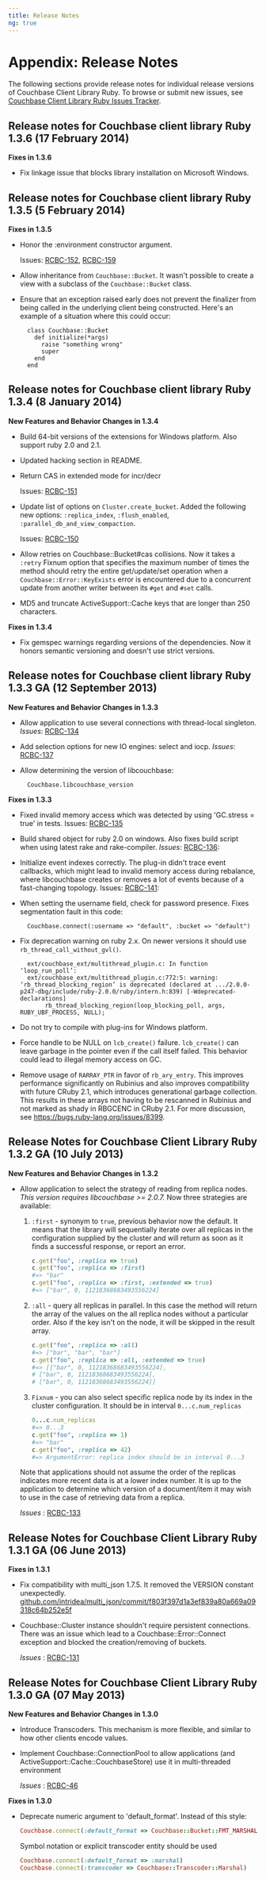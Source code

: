 ```yaml
---
title: Release Notes
ng: true
---
```


# Appendix: Release Notes

The following sections provide release notes for individual release versions of
Couchbase Client Library Ruby. To browse or submit new issues, see [Couchbase
Client Library Ruby Issues
Tracker](http://www.couchbase.com/issues/browse/RCBC).

## Release notes for Couchbase client library Ruby 1.3.6 (17 February 2014)

**Fixes in 1.3.6**

* Fix linkage issue that blocks library installation on Microsoft Windows.

## Release notes for Couchbase client library Ruby 1.3.5 (5 February 2014)

**Fixes in 1.3.5**

* Honor the :environment constructor argument.

	Issues: [RCBC-152](http://www.couchbase.com/issues/browse/RCBC-152), [RCBC-159](http://www.couchbase.com/issues/browse/RCBC-159)

* Allow inheritance from `Couchbase::Bucket`. It wasn't possible to
  create a view with a subclass of the `Couchbase::Bucket` class.

* Ensure that an exception raised early does not prevent the finalizer
  from being called in the underlying client being constructed. Here's an
  example of a situation where this could occur:

        class Couchbase::Bucket
          def initialize(*args)
            raise "something wrong"
            super
          end
        end

## Release notes for Couchbase client library Ruby 1.3.4 (8 January 2014)

**New Features and Behavior Changes in 1.3.4**

* Build 64-bit versions of the extensions for Windows platform. Also support ruby 2.0 and 2.1.

* Updated hacking section in README.

*  Return CAS in extended mode for incr/decr

	Issues: [RCBC-151](http://www.couchbase.com/issues/browse/RCBC-151)

* Update list of options on `Cluster.create_bucket`. Added the following new options: `:replica_index`, `:flush_enabled`,   `:parallel_db_and_view_compaction`.

	Issues: [RCBC-150](http://www.couchbase.com/issues/browse/RCBC-150)

* Allow retries on Couchbase::Bucket#cas collisions. Now it takes a `:retry` Fixnum option that specifies the maximum number of times the method should retry the entire get/update/set operation when a `Couchbase::Error::KeyExists` error is encountered due to a   concurrent update from another writer between its `#get` and `#set` calls.

* MD5 and truncate ActiveSupport::Cache keys that are longer than 250 characters.

**Fixes in 1.3.4**

* Fix gemspec warnings regarding versions of the dependencies. Now it honors semantic versioning and doesn't use strict versions.

## Release notes for Couchbase client library Ruby 1.3.3 GA (12 September 2013)

**New Features and Behavior Changes in 1.3.3**

* Allow application to use several connections with thread-local singleton.
*Issues*: [RCBC-134](http://www.couchbase.com/issues/browse/RCBC-134)

*  Add selection options for new IO engines: select and iocp.
*Issues*: [RCBC-137](http://www.couchbase.com/issues/browse/RCBC-137)

* Allow determining the version of libcouchbase:

        Couchbase.libcouchbase_version


**Fixes in 1.3.3**

* Fixed invalid memory access which was detected by using 'GC.stress = true' in tests.
Issues: [RCBC-135](http://www.couchbase.com/issues/browse/RCBC-135)

* Build shared object for ruby 2.0 on windows. Also fixes build script when using latest rake and rake-compiler.
*Issues*:  [RCBC-136](http://www.couchbase.com/issues/browse/RCBC-136):

* Initialize event indexes correctly. The plug-in didn't trace event callbacks, which might lead to invalid memory access during rebalance, where libcouchbase creates or removes a lot of events because of a fast-changing topology.
Issues: [RCBC-141](http://www.couchbase.com/issues/browse/RCBC-141):

* When setting the username field, check for password presence. Fixes segmentation fault in this code:

        Couchbase.connect(:username => "default", :bucket => "default")

* Fix deprecation warning on ruby 2.x. On newer versions it should use `rb_thread_call_without_gvl()`.

        ext/couchbase_ext/multithread_plugin.c: In function ‘loop_run_poll’:
        ext/couchbase_ext/multithread_plugin.c:772:5: warning: ‘rb_thread_blocking_region’ is deprecated (declared at .../2.0.0-p247-dbg/include/ruby-2.0.0/ruby/intern.h:839) [-Wdeprecated-declarations]
             rb_thread_blocking_region(loop_blocking_poll, args, RUBY_UBF_PROCESS, NULL);

* Do not try to compile with plug-ins for Windows platform.

* Force handle to be NULL on `lcb_create()` failure. `lcb_create()` can leave garbage in the pointer even if the call itself failed.  This behavior could lead to illegal memory access on GC.

* Remove usage of `RARRAY_PTR` in favor of `rb_ary_entry`. This improves performance significantly on Rubinius and also improves compatibility with future CRuby 2.1, which introduces generational garbage collection. This results in these arrays not having to be rescanned in Rubinius and not marked as shady in RBGCENC in CRuby 2.1.   For more discussion, see <https://bugs.ruby-lang.org/issues/8399>.

<a id="couchbase-sdk-ruby-rn_1-3-2"></a>

## Release Notes for Couchbase Client Library Ruby 1.3.2 GA (10 July 2013)

**New Features and Behavior Changes in 1.3.2**

 * Allow application to select the strategy of reading from replica nodes. *This
   version requires libcouchbase >= 2.0.7.* Now three strategies are available:

    1. `:first` - synonym to `true`, previous behavior now the default. It means that the library will sequentially iterate over all replicas in the configuration supplied by the cluster and will return as soon as it finds a successful response, or report an error.

        ```ruby
        c.get("foo", :replica => true)
        c.get("foo", :replica => :first)
        #=> "bar"
        c.get("foo", :replica => :first, :extended => true)
        #=> ["bar", 0, 11218368683493556224]
        ```

    1. `:all` - query all replicas in parallel. In this case the method will return the array of the values on the all replica nodes without a particular order. Also if the key isn't on the node, it will be skipped in the result array.

        ```ruby
        c.get("foo", :replica => :all)
        #=> ["bar", "bar", "bar"]
        c.get("foo", :replica => :all, :extended => true)
        #=> [["bar", 0, 11218368683493556224],
        # ["bar", 0, 11218368683493556224],
        # ["bar", 0, 11218368683493556224]]
        ```

    1. `Fixnum` - you can also select specific replica node by its index in the cluster configuration. It should be in interval `0...c.num_replicas`

        ```ruby
        0...c.num_replicas
        #=> 0...3
        c.get("foo", :replica => 1)
        #=> "bar"
        c.get("foo", :replica => 42)
        #=> ArgumentError: replica index should be in interval 0...3
        ```

   Note that applications should not assume the order of the replicas indicates    more recent data is at a lower index number. It is up to the application to    determine which version of a document/item it may wish to use in the case of    retrieving data from a replica.

   *Issues* : [RCBC-133](http://www.couchbase.com/issues/browse/RCBC-133)

<a id="couchbase-sdk-ruby-rn_1-3-1"></a>

## Release Notes for Couchbase Client Library Ruby 1.3.1 GA (06 June 2013)

**Fixes in 1.3.1**

 * Fix compatibility with multi\_json 1.7.5. It removed the VERSION constant
   unexpectedly.
   [github.com/intridea/multi\_json/commit/f803f397d1a3ef839a80a669a09318c64b252e5f](https://github.com/intridea/multi_json/commit/f803f397d1a3ef839a80a669a09318c64b252e5f#diff-1)

 * Couchbase::Cluster instance shouldn't require persistent connections. There was
   an issue which lead to a Couchbase::Error::Connect exception and blocked the
   creation/removing of buckets.

   *Issues* : [RCBC-131](http://www.couchbase.com/issues/browse/RCBC-131)

<a id="couchbase-sdk-ruby-rn_1-3-0"></a>

## Release Notes for Couchbase Client Library Ruby 1.3.0 GA (07 May 2013)

**New Features and Behavior Changes in 1.3.0**

 * Introduce Transcoders. This mechanism is more flexible, and similar to how other
   clients encode values.

 * Implement Couchbase::ConnectionPool to allow applications (and
   ActiveSupport::Cache::CouchbaseStore) use it in multi-threaded environment

   *Issues* : [RCBC-46](http://www.couchbase.com/issues/browse/RCBC-46)

**Fixes in 1.3.0**

 * Deprecate numeric argument to 'default\_format'. Instead of this style:

    ```ruby
    Couchbase.connect(:default_format => Couchbase::Bucket::FMT_MARSHAL)
    ```

   Symbol notation or explicit transcoder entity should be used

    ```ruby
    Couchbase.connect(:default_format => :marshal)
    Couchbase.connect(:transcoder => Couchbase::Transcoder::Marshal)
    ```
